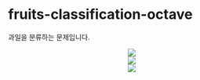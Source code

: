 # fruits-classification-octave


과일을 분류하는 문제입니다.

<center><img src="./Fruits/data/Test/Banana/Banana(1).jpg"></img></center>
<center><img src="./Fruits/data/Test/Kiwi/Kiwi(1).jpg"></img></center>
<center><img src="./Fruits/data/Test/Strawberry/Strawberry(100).jpg"></img></center>
